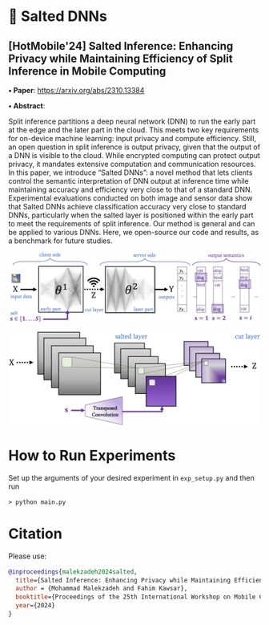 # 🧂 Salted DNNs
## [HotMobile'24] Salted Inference: Enhancing Privacy while Maintaining Efficiency of Split Inference in Mobile Computing
**• Paper**: https://arxiv.org/abs/2310.13384

**• Abstract**:

Split inference partitions a deep neural network (DNN) to run the early part at the edge and the later part in the cloud. This meets two key requirements for on-device machine learning: input privacy and compute efficiency. Still, an open question in split inference is output privacy, given that the output of a DNN is visible to the cloud. While encrypted computing can protect output privacy, it mandates extensive computation and communication resources. In this paper, we introduce “Salted DNNs”: a novel method that lets clients control the semantic interpretation of DNN output at inference time while maintaining accuracy and efficiency very close to that of a standard DNN. Experimental evaluations conducted on both image and sensor data show that Salted DNNs achieve classification accuracy very close to standard DNNs, particularly when the salted layer is positioned within the early part to meet the requirements of split inference. Our method is general and can be applied to various DNNs. Here, we open-source our code and results, as a benchmark for future studies.

![](./figs/salted_ddn.png)

![](./figs/saler.png)

# How to Run Experiments

Set up the arguments of your desired experiment in `exp_setup.py` and then run
```
> python main.py 
```


# Citation
Please use:
```bibtex
@inproceedings{malekzadeh2024salted,
  title={Salted Inference: Enhancing Privacy while Maintaining Efficiency of Split Inference in Mobile Computing},
  author = {Mohammad Malekzadeh and Fahim Kawsar},
  booktitle={Proceedings of the 25th International Workshop on Mobile Computing Systems and Applications},
  year={2024}
}
```
